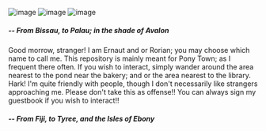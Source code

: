![image](https://github.com/ernautical/ernautical/assets/161996176/d353de62-c99b-4da4-a42f-33d6b995c943)
![image](https://github.com/ernautical/ernautical/assets/161996176/d7680bde-44e5-4c80-803d-6f3665e8d66d)
![image](https://github.com/ernautical/ernautical/assets/161996176/cd3b18dc-f49b-40aa-abc1-be1b4fed5ab7)



##### -- From Bissau, to Palau; in the shade of Avalon

Good morrow, stranger! I am Ernaut and or Rorian; you may choose which name to call me. This repository is mainly meant for Pony Town; as I frequent there often. If you wish to interact, simply wander around the area nearest to the pond near the bakery; and or the area nearest to the library. Hark! I'm quite friendly with people, though I don't necessarily like strangers approaching me. Please don't take this as offense!! You can always sign my guestbook if you wish to interact!!

##### -- From Fiji, to Tyree, and the Isles of Ebony

